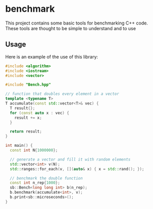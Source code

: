 # benchmark
This project contains some basic tools for benchmarking C++ code.  
These tools are thought to be simple to understand and to use

## Usage
Here is an example of the use of this library:
```C++
#include <algorithm>
#include <iostream>
#include <vector>

#include "Bench.hpp"

// function that doubles every element in a vector
template <typename T>
T accumulate(const std::vector<T>& vec) {
  T result{};
  for (const auto x : vec) {
	result += x;
  }

  return result;
}

int main() {
  const int N{1000000};

  // generate a vector and fill it with random elements
  std::vector<int> v(N);
  std::ranges::for_each(v, [](auto& x) { x = std::rand(); });

  // benchmark the double function
  const int n_rep{1000};
  sb::Bench<long long int> b(n_rep);
  b.benchmark(accumulate<int>, v);
  b.print<sb::microseconds>();
}
```
